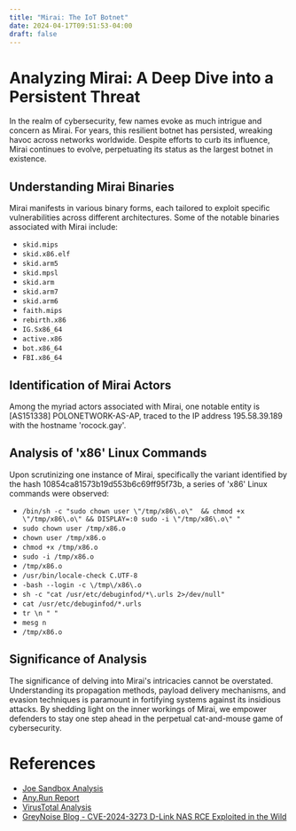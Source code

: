 ```yaml
---
title: "Mirai: The IoT Botnet"
date: 2024-04-17T09:51:53-04:00
draft: false
---
```

# Analyzing Mirai: A Deep Dive into a Persistent Threat

In the realm of cybersecurity, few names evoke as much intrigue and concern as Mirai. For years, this resilient botnet has persisted, wreaking havoc across networks worldwide. Despite efforts to curb its influence, Mirai continues to evolve, perpetuating its status as the largest botnet in existence.

## Understanding Mirai Binaries

Mirai manifests in various binary forms, each tailored to exploit specific vulnerabilities across different architectures. Some of the notable binaries associated with Mirai include:

- `skid.mips`
- `skid.x86.elf`
- `skid.arm5`
- `skid.mpsl`
- `skid.arm`
- `skid.arm7`
- `skid.arm6`
- `faith.mips`
- `rebirth.x86`
- `IG.Sx86_64`
- `active.x86`
- `bot.x86_64`
- `FBI.x86_64`

## Identification of Mirai Actors

Among the myriad actors associated with Mirai, one notable entity is [AS151338] POLONETWORK-AS-AP, traced to the IP address 195.58.39.189 with the hostname 'rocock.gay'.

## Analysis of 'x86' Linux Commands

Upon scrutinizing one instance of Mirai, specifically the variant identified by the hash 10854ca81573b19d553b6c69ff95f73b, a series of 'x86' Linux commands were observed:

- `/bin/sh -c "sudo chown user \"/tmp/x86\.o\"  && chmod +x \"/tmp/x86\.o\" && DISPLAY=:0 sudo -i \"/tmp/x86\.o\" "`
- `sudo chown user /tmp/x86.o`
- `chown user /tmp/x86.o`
- `chmod +x /tmp/x86.o`
- `sudo -i /tmp/x86.o`
- `/tmp/x86.o`
- `/usr/bin/locale-check C.UTF-8`
- `-bash --login -c \/tmp\/x86\.o`
- `sh -c "cat /usr/etc/debuginfod/*\.urls 2>/dev/null"`
- `cat /usr/etc/debuginfod/*.urls`
- `tr \n " "`
- `mesg n`
- `/tmp/x86.o`

## Significance of Analysis

The significance of delving into Mirai's intricacies cannot be overstated. Understanding its propagation methods, payload delivery mechanisms, and evasion techniques is paramount in fortifying systems against its insidious attacks. By shedding light on the inner workings of Mirai, we empower defenders to stay one step ahead in the perpetual cat-and-mouse game of cybersecurity.

# References
- [Joe Sandbox Analysis](https://www.joesandbox.com/analysis/841196/0/executive)
- [Any.Run Report](https://any.run/report/a939592b7c4b82eb07bf7ad619a3ce9606ebc119d3d7091b193b1a625684d77b/86ae468b-5f9d-428e-90dc-4bb76bf42c40)
- [VirusTotal Analysis](https://www.virustotal.com/gui/file/713ca6a961a02c78b95decc18a01c69606d112c77ffc9f8629eb03ac39e7a22b/detection/f-713ca6a)
- [GreyNoise Blog - CVE-2024-3273 D-Link NAS RCE Exploited in the Wild](https://www.greynoise.io/blog/cve-2024-3273-d-link-nas-rce-exploited-in-the-wild)

